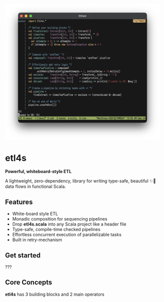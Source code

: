 <p align="center">
  <img src="pix/etl4s.png" width="700">
</p>

# etl4s
**Powerful, whiteboard-style ETL**

A lightweight, zero-dependency, library for writing type-safe, beautiful ✨🍰  data flows in functional Scala. 

## Features
- White-board style ETL
- Monadic composition for sequencing pipelines
- Drop **etl4s.scala** into any Scala project like a header file
- Type-safe, compile-time checked pipelines
- Effortless concurrent execution of parallelizable tasks
- Built in retry-mechanism

## Get started
???

## Core Concepts
**etl4s** has 3 building blocks and 2 main operators

